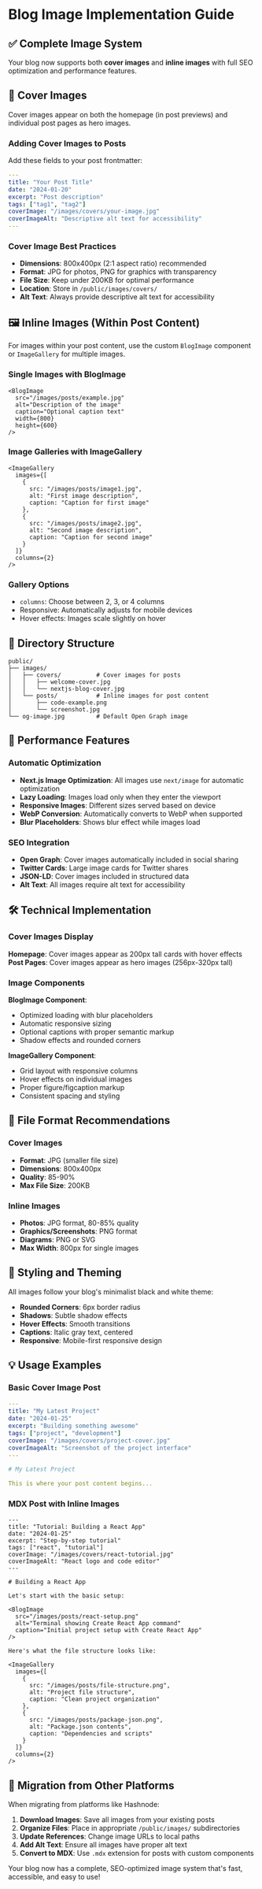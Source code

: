# Blog Image Implementation Guide

## ✅ Complete Image System

Your blog now supports both **cover images** and **inline images** with full SEO optimization and performance features.

## 📸 Cover Images

Cover images appear on both the homepage (in post previews) and individual post pages as hero images.

### Adding Cover Images to Posts

Add these fields to your post frontmatter:

```yaml
---
title: "Your Post Title"
date: "2024-01-20"
excerpt: "Post description"
tags: ["tag1", "tag2"]
coverImage: "/images/covers/your-image.jpg"
coverImageAlt: "Descriptive alt text for accessibility"
---
```

### Cover Image Best Practices

- **Dimensions**: 800x400px (2:1 aspect ratio) recommended
- **Format**: JPG for photos, PNG for graphics with transparency
- **File Size**: Keep under 200KB for optimal performance
- **Location**: Store in `/public/images/covers/`
- **Alt Text**: Always provide descriptive alt text for accessibility

## 🖼️ Inline Images (Within Post Content)

For images within your post content, use the custom `BlogImage` component or `ImageGallery` for multiple images.

### Single Images with BlogImage

```mdx
<BlogImage
  src="/images/posts/example.jpg"
  alt="Description of the image"
  caption="Optional caption text"
  width={800}
  height={600}
/>
```

### Image Galleries with ImageGallery

```mdx
<ImageGallery
  images={[
    {
      src: "/images/posts/image1.jpg",
      alt: "First image description",
      caption: "Caption for first image"
    },
    {
      src: "/images/posts/image2.jpg",
      alt: "Second image description",
      caption: "Caption for second image"
    }
  ]}
  columns={2}
/>
```

### Gallery Options

- `columns`: Choose between 2, 3, or 4 columns
- Responsive: Automatically adjusts for mobile devices
- Hover effects: Images scale slightly on hover

## 📁 Directory Structure

```
public/
├── images/
│   ├── covers/          # Cover images for posts
│   │   ├── welcome-cover.jpg
│   │   └── nextjs-blog-cover.jpg
│   └── posts/           # Inline images for post content
│       ├── code-example.png
│       └── screenshot.jpg
└── og-image.jpg         # Default Open Graph image
```

## 🚀 Performance Features

### Automatic Optimization

- **Next.js Image Optimization**: All images use `next/image` for automatic optimization
- **Lazy Loading**: Images load only when they enter the viewport
- **Responsive Images**: Different sizes served based on device
- **WebP Conversion**: Automatically converts to WebP when supported
- **Blur Placeholders**: Shows blur effect while images load

### SEO Integration

- **Open Graph**: Cover images automatically included in social sharing
- **Twitter Cards**: Large image cards for Twitter shares
- **JSON-LD**: Cover images included in structured data
- **Alt Text**: All images require alt text for accessibility

## 🛠️ Technical Implementation

### Cover Images Display

**Homepage**: Cover images appear as 200px tall cards with hover effects
**Post Pages**: Cover images appear as hero images (256px-320px tall)

### Image Components

**BlogImage Component**:
- Optimized loading with blur placeholders
- Automatic responsive sizing
- Optional captions with proper semantic markup
- Shadow effects and rounded corners

**ImageGallery Component**:
- Grid layout with responsive columns
- Hover effects on individual images
- Proper figure/figcaption markup
- Consistent spacing and styling

## 📝 File Format Recommendations

### Cover Images
- **Format**: JPG (smaller file size)
- **Dimensions**: 800x400px
- **Quality**: 85-90%
- **Max File Size**: 200KB

### Inline Images
- **Photos**: JPG format, 80-85% quality
- **Graphics/Screenshots**: PNG format
- **Diagrams**: PNG or SVG
- **Max Width**: 800px for single images

## 🎨 Styling and Theming

All images follow your blog's minimalist black and white theme:

- **Rounded Corners**: 6px border radius
- **Shadows**: Subtle shadow effects
- **Hover Effects**: Smooth transitions
- **Captions**: Italic gray text, centered
- **Responsive**: Mobile-first responsive design

## 💡 Usage Examples

### Basic Cover Image Post

```yaml
---
title: "My Latest Project"
date: "2024-01-25"
excerpt: "Building something awesome"
tags: ["project", "development"]
coverImage: "/images/covers/project-cover.jpg"
coverImageAlt: "Screenshot of the project interface"
---

# My Latest Project

This is where your post content begins...
```

### MDX Post with Inline Images

```mdx
---
title: "Tutorial: Building a React App"
date: "2024-01-25"
excerpt: "Step-by-step tutorial"
tags: ["react", "tutorial"]
coverImage: "/images/covers/react-tutorial.jpg"
coverImageAlt: "React logo and code editor"
---

# Building a React App

Let's start with the basic setup:

<BlogImage
  src="/images/posts/react-setup.png"
  alt="Terminal showing Create React App command"
  caption="Initial project setup with Create React App"
/>

Here's what the file structure looks like:

<ImageGallery
  images={[
    {
      src: "/images/posts/file-structure.png",
      alt: "Project file structure",
      caption: "Clean project organization"
    },
    {
      src: "/images/posts/package-json.png",
      alt: "Package.json contents",
      caption: "Dependencies and scripts"
    }
  ]}
  columns={2}
/>
```

## 🔄 Migration from Other Platforms

When migrating from platforms like Hashnode:

1. **Download Images**: Save all images from your existing posts
2. **Organize Files**: Place in appropriate `/public/images/` subdirectories
3. **Update References**: Change image URLs to local paths
4. **Add Alt Text**: Ensure all images have proper alt text
5. **Convert to MDX**: Use `.mdx` extension for posts with custom components

Your blog now has a complete, SEO-optimized image system that's fast, accessible, and easy to use!
